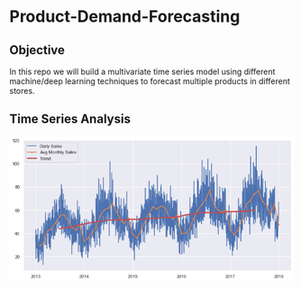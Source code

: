# Product-Demand-Forecasting
## Objective
In this repo we will build a multivariate time series model using different machine/deep learning techniques to forecast multiple products in different stores. 

## Time Series Analysis

![Model](https://github.com/arsalhuda24/Product-Demand-Forecasting/blob/main/Trend.png)
